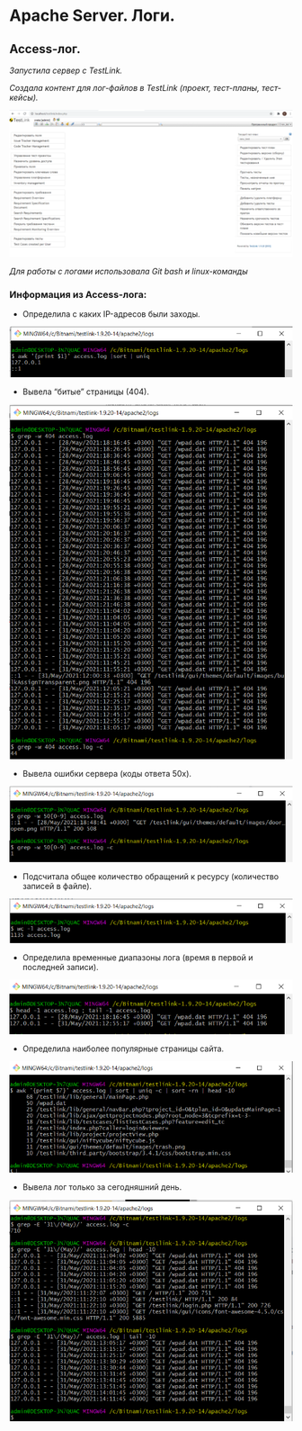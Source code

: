 # Apache Server. Логи.
## Access-лог.

*Запустила сервер с TestLink.*

*Создала контент для лог-файлов в TestLink (проект, тест-планы, тест-кейсы).*

![1](images/TestLink.png)

*Для работы с логами использовала Git bash и linux-команды*
### Информация из Access-лога:
* Определила с каких IP-адресов были заходы.

![1](images/1.png)

* Вывела “битые” страницы (404).

![1](images/2.png)

* Вывела ошибки сервера (коды ответа 50х).

![1](images/3.png)

* Подсчитала общее количество обращений к ресурсу (количество записей в файле). 

![1](images/4.png)

* Определила временные диапазоны лога (время в первой и последней записи).

![1](images/5.png)

* Определила наиболее популярные страницы сайта.

![1](images/6.png)

* Вывела лог только за сегодняшний день.

![1](images/7.png)

